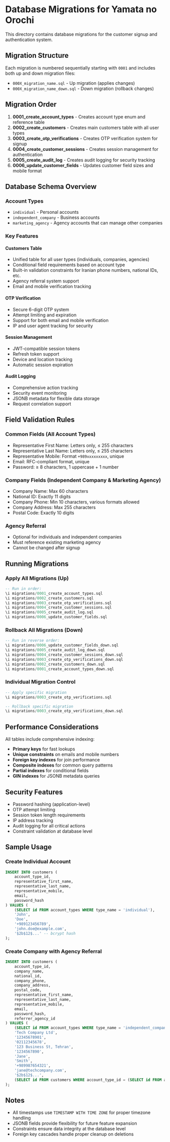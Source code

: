 # Database Migrations for Yamata no Orochi

This directory contains database migrations for the customer signup and authentication system.

## Migration Structure

Each migration is numbered sequentially starting with `0001` and includes both up and down migration files:

- `000X_migration_name.sql` - Up migration (applies changes)
- `000X_migration_name_down.sql` - Down migration (rollback changes)

## Migration Order

1. **0001_create_account_types** - Creates account type enum and reference table
2. **0002_create_customers** - Creates main customers table with all user types
3. **0003_create_otp_verifications** - Creates OTP verification system for signup
4. **0004_create_customer_sessions** - Creates session management for authentication
5. **0005_create_audit_log** - Creates audit logging for security tracking
6. **0006_update_customer_fields** - Updates customer field sizes and mobile format

## Database Schema Overview

### Account Types
- `individual` - Personal accounts
- `independent_company` - Business accounts
- `marketing_agency` - Agency accounts that can manage other companies

### Key Features

#### Customers Table
- Unified table for all user types (individuals, companies, agencies)
- Conditional field requirements based on account type
- Built-in validation constraints for Iranian phone numbers, national IDs, etc.
- Agency referral system support
- Email and mobile verification tracking

#### OTP Verification
- Secure 6-digit OTP system
- Attempt limiting and expiration
- Support for both email and mobile verification
- IP and user agent tracking for security

#### Session Management
- JWT-compatible session tokens
- Refresh token support
- Device and location tracking
- Automatic session expiration

#### Audit Logging
- Comprehensive action tracking
- Security event monitoring
- JSONB metadata for flexible data storage
- Request correlation support

## Field Validation Rules

### Common Fields (All Account Types)
- Representative First Name: Letters only, ≤ 255 characters
- Representative Last Name: Letters only, ≤ 255 characters  
- Representative Mobile: Format `+989xxxxxxxxx`, unique
- Email: RFC-compliant format, unique
- Password: ≥ 8 characters, 1 uppercase + 1 number

### Company Fields (Independent Company & Marketing Agency)
- Company Name: Max 60 characters
- National ID: Exactly 11 digits
- Company Phone: Min 10 characters, various formats allowed
- Company Address: Max 255 characters
- Postal Code: Exactly 10 digits

### Agency Referral
- Optional for individuals and independent companies
- Must reference existing marketing agency
- Cannot be changed after signup

## Running Migrations

### Apply All Migrations (Up)
```sql
-- Run in order:
\i migrations/0001_create_account_types.sql
\i migrations/0002_create_customers.sql
\i migrations/0003_create_otp_verifications.sql
\i migrations/0004_create_customer_sessions.sql
\i migrations/0005_create_audit_log.sql
\i migrations/0006_update_customer_fields.sql
```

### Rollback All Migrations (Down)
```sql
-- Run in reverse order:
\i migrations/0006_update_customer_fields_down.sql
\i migrations/0005_create_audit_log_down.sql
\i migrations/0004_create_customer_sessions_down.sql
\i migrations/0003_create_otp_verifications_down.sql
\i migrations/0002_create_customers_down.sql
\i migrations/0001_create_account_types_down.sql
```

### Individual Migration Control
```sql
-- Apply specific migration
\i migrations/0003_create_otp_verifications.sql

-- Rollback specific migration
\i migrations/0003_create_otp_verifications_down.sql
```

## Performance Considerations

All tables include comprehensive indexing:

- **Primary keys** for fast lookups
- **Unique constraints** on emails and mobile numbers
- **Foreign key indexes** for join performance
- **Composite indexes** for common query patterns
- **Partial indexes** for conditional fields
- **GIN indexes** for JSONB metadata queries

## Security Features

- Password hashing (application-level)
- OTP attempt limiting
- Session token length requirements
- IP address tracking
- Audit logging for all critical actions
- Constraint validation at database level

## Sample Usage

### Create Individual Account
```sql
INSERT INTO customers (
    account_type_id, 
    representative_first_name, 
    representative_last_name, 
    representative_mobile, 
    email, 
    password_hash
) VALUES (
    (SELECT id FROM account_types WHERE type_name = 'individual'),
    'John',
    'Doe', 
    '+989123456789',
    'john.doe@example.com',
    '$2b$12$...' -- bcrypt hash
);
```

### Create Company with Agency Referral
```sql
INSERT INTO customers (
    account_type_id,
    company_name,
    national_id,
    company_phone,
    company_address,
    postal_code,
    representative_first_name,
    representative_last_name,
    representative_mobile,
    email,
    password_hash,
    referrer_agency_id
) VALUES (
    (SELECT id FROM account_types WHERE type_name = 'independent_company'),
    'Tech Company Ltd',
    '12345678901',
    '02112345678',
    '123 Business St, Tehran',
    '1234567890',
    'Jane',
    'Smith',
    '+989987654321', 
    'jane@techcompany.com',
    '$2b$12$...',
    (SELECT id FROM customers WHERE account_type_id = (SELECT id FROM account_types WHERE type_name = 'marketing_agency') LIMIT 1)
);
```

## Notes

- All timestamps use `TIMESTAMP WITH TIME ZONE` for proper timezone handling
- JSONB fields provide flexibility for future feature expansion
- Constraints ensure data integrity at the database level
- Foreign key cascades handle proper cleanup on deletions 